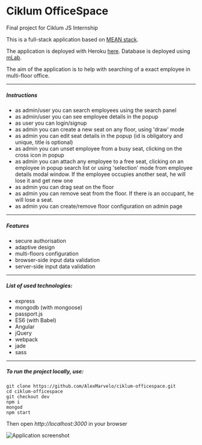 # Ciklum OfficeSpace
Final project for Ciklum JS Internship

This is a full-stack application based on [MEAN stack](http://mean.io/).

The application is deployed with Heroku [here](http://ciklumspace.herokuapp.com). Database is deployed using [mLab](https://mlab.com).

The aim of the application is to help with searching of a exact employee in multi-floor office.

---

##### Instructions
- as admin/user you can search employees using the search panel
- as admin/user you can see employee details in the popup
- as user you can login/signup
- as admin you can create a new seat on any floor, using 'draw' mode
- as admin you can edit seat details in the popup (id is obligatory and unique, title is optional)
- as admin you can unset employee from a busy seat, clicking on the cross icon in popup
- as admin you can attach any employee to a free seat, clicking on an employee in popup search list or using 'selection' mode from employee details modal window. If the employee occupies another seat, he will lose it and get new one
- as admin you can drag seat on the floor
- as admin you can remove seat from the floor. If there is an occupant, he will lose a seat.
- as admin you can create/remove floor configuration on admin page

---

##### Features
- secure authorisation
- adaptive design
- multi-floors configuration
- browser-side input data validation
- server-side input data validation


---

##### List of used technologies:
- express
- mongodb (with mongoose)
- passport.js
- ES6 (with Babel)
- Angular
- jQuery
- webpack
- jade
- sass

---

##### To run the project locally, use:
```
git clone https://github.com/AlexMarvelo/ciklum-officespace.git
cd ciklum-officespace
git checkout dev
npm i
mongod
npm start
```
Then open *http://localhost:3000* in your browser

![Application screenshot](http://heyalex.xyz/static/img/screenshot-ciklumspace.png)
